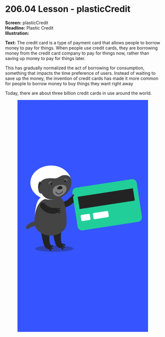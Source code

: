 # 206.04 Lesson - plasticCredit

**Screen:** plasticCredit\
**Headline:** Plastic Credit\
**Illustration:**

**Text:** The credit card is a type of payment card that allows people to borrow money to pay for things. When people use credit cards, they are borrowing money from the credit card company to pay for things now, rather than saving up money to pay for things later.

This has gradually normalized the act of borrowing for consumption, something that impacts the time preference of users. Instead of waiting to save up the money, the invention of credit cards has made it more common for people to borrow money to buy things they want right away

Today, there are about three billion credit cards in use around the world.

<figure><img src="../.gitbook/assets/206-04.png" alt=""><figcaption></figcaption></figure>
